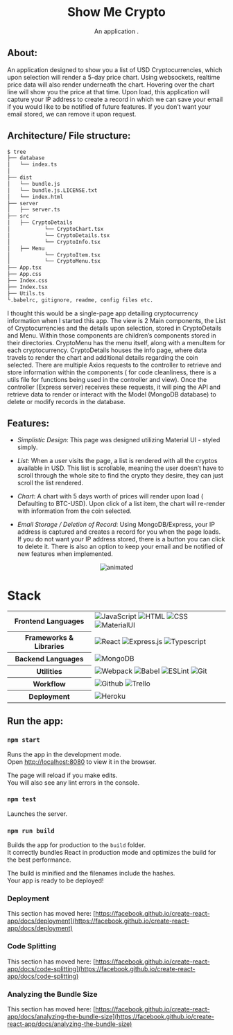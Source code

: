 <p align="center">
  <h1 align="center">Show Me Crypto</h1>

  <p align="center">
    An application .
    <br />
  </p>
</p>

## About:
An application designed to show you a list of USD Cryptocurrencies, which upon selection will render a 5-day price chart. Using websockets, realtime price data will also render underneath the chart. Hovering over the chart line will show you the price at that time. Upon load, this application will capture your IP address to create a record in which we can save your email if you would like to be notified of future features. If you don’t want your email stored, we can remove it upon request.


## Architecture/ File structure:
```bash
$ tree
├── database
│   └── index.ts
│
├── dist
│   └── bundle.js
│   └── bundle.js.LICENSE.txt
│   └── index.html
├── server
│   ├── server.ts
├── src
│   ├── CryptoDetails
│           └── CryptoChart.tsx
│           └── CryptoDetails.tsx
│           └── CryptoInfo.tsx
│   ├── Menu
│           └── CryptoItem.tsx
│           └── CryptoMenu.tsx
├── App.tsx
├── App.css
├── Index.css
├── Index.tsx
├── Utils.ts
└.babelrc, gitignore, readme, config files etc.
```
I thought this would be a single-page app detailing cryptocurrency information when I started this app. The view is 2 Main components, the List of Cryptocurrencies and the details upon selection, stored in CryptoDetails and Menu. Within those components are children’s components stored in their directories. CryptoMenu has the menu itself, along with a menuItem for each cryptocurrency. CryptoDetails houses the info page, where data travels to render the chart and additional details regarding the coin selected.  There are multiple Axios requests to the controller to retrieve and store information within the components ( for code cleanliness, there is a utils file for functions being used in the controller and view).
 Once the controller (Express server) receives these requests, it will ping the API and retrieve data to render or interact with the Model (MongoDB database) to delete or modify records in the database.



## Features:


- _Simplistic Design_: This page was designed utilizing Material UI - styled simply.

- _List_: When a user visits the page, a list is rendered with all the cryptos available in USD. This list is scrollable, meaning the user doesn’t have to scroll through the whole site to find the crypto they desire, they can just scroll the list rendered.

- _Chart_: A chart with 5 days worth of prices will render upon load ( Defaulting to BTC-USD). Upon click of a list item, the chart will re-render with information from the coin selected.

- _Email Storage / Deletion of Record_: Using MongoDB/Express, your IP address is captured and creates a record for you when the page loads. If you do not want your IP address stored, there is a button you can click to delete it. There is also an option to keep your email and be notified of new features when implemented.


<p align="center">
  <img src="https://media.giphy.com/media/4yUvi1zbcm5ckaRoDr/giphy.gif" alt="animated" />
</p>

# Stack

<table align="center">
  <tbody>
    <tr>
      <th>Frontend Languages</th>
      <td>
        <img alt="JavaScript" src="https://img.shields.io/badge/javascript%20-%23323330.svg?&style=for-the-badge&logo=javascript&logoColor=%23F7DF1E" />
         <img alt="HTML" src="https://img.shields.io/badge/html5%20-%23E34F26.svg?&style=for-the-badge&logo=html5&logoColor=white" />
         <img alt="CSS" src="https://img.shields.io/badge/css3%20-%231572B6.svg?&style=for-the-badge&logo=css3&logoColor=white" />
         <img alt="MaterialUI" src="https://img.shields.io/badge/material-ui%20-%231572B6.svg?&style=for-the-badge&logo=material-ui&logoColor=white" />
      </td>
    </tr>
    <tr>
      <th>Frameworks & Libraries</th>
      <td>
        <img alt="React" src="https://img.shields.io/badge/react%20-%2320232a.svg?&style=for-the-badge&logo=react&logoColor=%2361DAFB" />
        <img alt="Express.js" src="https://img.shields.io/badge/express.js-%23404d59.svg?style=for-the-badge&logo=express&logoColor=%2361DAFB" />
        <img alt="Typescript" src="https://img.shields.io/badge/typescript-%23404d59.svg?style=for-the-badge&logo=typescript&logoColor=%2361DAFB" />
      </td>
    </tr>
        <tr>
      <th>Backend Languages</th>
      <td>
        <img alt="MongoDB" src="https://img.shields.io/badge/MongoDB-%2300f.svg?style=for-the-badge&logo=mongodb&logoColor=white"/>
      </td>
    </tr>
    <tr>
      <th>Utilities</th>
      <td>
        <img alt="Webpack" src="https://img.shields.io/badge/webpack%20-%2320232a.svg?&style=for-the-badge&logo=webpack&logoColor=%2361DAFB" />
        <img alt="Babel" src="https://img.shields.io/badge/Babel-F9DC3e?style=for-the-badge&logo=babel&logoColor=black" />
        <img alt="ESLint" src="https://img.shields.io/badge/ESLint-4B3263?style=for-the-badge&logo=eslint&logoColor=white" />
        <img alt="Git" src="https://img.shields.io/badge/Git-F05032?style=for-the-badge&logo=git&logoColor=white" />
      </td>
    </tr>
     <tr>
      <th>Workflow</th>
      <td>
        <img alt="Github" src="https://img.shields.io/badge/GitHub-100000?style=for-the-badge&logo=github&logoColor=white"/>
        <img alt="Trello" src="https://img.shields.io/badge/Trello-%23026AA7.svg?&style=for-the-badge&logo=Trello&logoColor=white"/>
      </td>
    </tr>
    <tr>
      <th>Deployment</th>
      <td>
        <img alt="Heroku" src="https://img.shields.io/badge/heroku-%230db7ed.svg?style=for-the-badge&logo=heroku&logoColor=white"/>
      </td>
    </tr>
  </tbody>
</table>

## Run the app:

### `npm start`
Runs the app in the development mode.\
Open [http://localhost:8080](http://localhost:3000) to view it in the browser.

The page will reload if you make edits.\
You will also see any lint errors in the console.
### `npm test`

Launches the server.
### `npm run build`

Builds the app for production to the `build` folder.\
It correctly bundles React in production mode and optimizes the build for the best performance.

The build is minified and the filenames include the hashes.\
Your app is ready to be deployed!

### Deployment

This section has moved here: [https://facebook.github.io/create-react-app/docs/deployment](https://facebook.github.io/create-react-app/docs/deployment)
### Code Splitting

This section has moved here: [https://facebook.github.io/create-react-app/docs/code-splitting](https://facebook.github.io/create-react-app/docs/code-splitting)

### Analyzing the Bundle Size

This section has moved here: [https://facebook.github.io/create-react-app/docs/analyzing-the-bundle-size](https://facebook.github.io/create-react-app/docs/analyzing-the-bundle-size)

